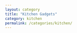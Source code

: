 ```yaml
---
layout: category
title: "Kitchen Gadgets"
category: kitchen
permalink: /categories/kitchen/
---
```

